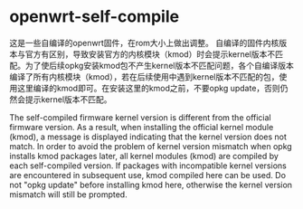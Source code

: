 # openwrt-self-compile
这是一些自编译的openwrt固件，在rom大小上做出调整。
自编译的固件内核版本与官方有区别，导致安装官方的内核模块（kmod）时会提示kernel版本不匹配。为了使后续opkg安装kmod包不产生kernel版本不匹配问题，各个自编译版本编译了所有内核模块（kmod），若在后续使用中遇到kernel版本不匹配的包，使用这里编译的kmod即可。在安装这里的kmod之前，不要opkg update，否则仍然会提示kernel版本不匹配。


The self-compiled firmware kernel version is different from the official firmware version. As a result, when installing the official kernel module (kmod), a message is displayed indicating that the kernel version does not match. In order to avoid the problem of kernel version mismatch when opkg installs kmod packages later, all kernel modules (kmod) are compiled by each self-compiled version. If packages with incompatible kernel versions are encountered in subsequent use, kmod compiled here can be used. Do not "opkg update" before installing kmod  here, otherwise the kernel version mismatch will still be prompted.
